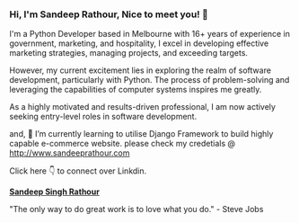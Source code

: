 ### Hi, I'm Sandeep Rathour, Nice to meet you! 👋
I'm a Python Developer based in Melbourne with 16+ years of experience in government, marketing, and hospitality, I excel in developing effective marketing strategies, managing projects, and exceeding targets.

However, my current excitement lies in exploring the realm of software development, particularly with Python. The process of problem-solving and leveraging the capabilities of computer systems inspires me greatly.

As a highly motivated and results-driven professional, I am now actively seeking entry-level roles in software development.

and, 🌱 I’m currently learning to utilise Django Framework to build highly capable e-commerce website. please check my credetials @ http://www.sandeeprathour.com 

Click here 👇 to connect over Linkdin.<div class="badge-base LI-profile-badge" data-locale="en_US" data-size="large" data-theme="dark" data-type="VERTICAL" data-vanity="sandeepsinghrathour" data-version="v1"><a class="badge-base__link LI-simple-link" href="https://au.linkedin.com/in/sandeepsinghrathour?trk=profile-badge"><b>Sandeep Singh Rathour</b></a></div>
              

"The only way to do great work is to love what you do." - Steve Jobs

              

<!--
**deep-rathour/deep-rathour** is a ✨ _special_ ✨ repository because its `README.md` (this file) appears on your GitHub profile.
<script src="https://platform.linkedin.com/badges/js/profile.js" async defer type="text/javascript"></script>
Here are some ideas to get you started:

- 🔭 I’m currently working on ...
- 🌱 I’m currently learning ...
- 👯 I’m looking to collaborate on ...
- 🤔 I’m looking for help with ...
- 💬 Ask me about ...

- 😄 Pronouns: ...
- ⚡ Fun fact: ...
-->
